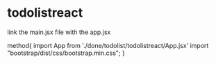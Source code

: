 # todolistreact

link the main.jsx file with the app.jsx 


method{
    import App from './done/todolist/todolistreact/App.jsx'
    import "bootstrap/dist/css/bootstrap.min.css";
}


